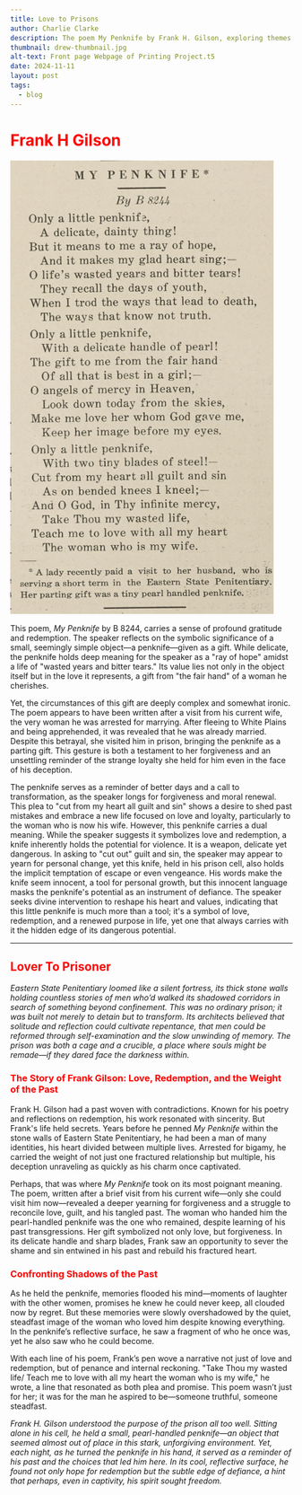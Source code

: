 ```yaml
---
title: Love to Prisons
author: Charlie Clarke
description: The poem My Penknife by Frank H. Gilson, exploring themes of redemption, love, and the complex symbolism of a penknife gifted to an imprisoned man by his wife despite his criminal past.
thumbnail: drew-thumbnail.jpg
alt-text: Front page Webpage of Printing Project.t5
date: 2024-11-11
layout: post
tags:
  - blog
---
```


# <span style="color: red;">Frank H Gilson</span>

![Image](/assets/img/image1.png)

This poem, *My Penknife* by B 8244, carries a sense of profound gratitude and redemption. The speaker reflects on the symbolic significance of a small, seemingly simple object—a penknife—given as a gift. While delicate, the penknife holds deep meaning for the speaker as a "ray of hope" amidst a life of "wasted years and bitter tears." Its value lies not only in the object itself but in the love it represents, a gift from "the fair hand" of a woman he cherishes.

Yet, the circumstances of this gift are deeply complex and somewhat ironic. The poem appears to have been written after a visit from his current wife, the very woman he was arrested for marrying. After fleeing to White Plains and being apprehended, it was revealed that he was already married. Despite this betrayal, she visited him in prison, bringing the penknife as a parting gift. This gesture is both a testament to her forgiveness and an unsettling reminder of the strange loyalty she held for him even in the face of his deception.

The penknife serves as a reminder of better days and a call to transformation, as the speaker longs for forgiveness and moral renewal. This plea to "cut from my heart all guilt and sin" shows a desire to shed past mistakes and embrace a new life focused on love and loyalty, particularly to the woman who is now his wife. However, this penknife carries a dual meaning. While the speaker suggests it symbolizes love and redemption, a knife inherently holds the potential for violence. It is a weapon, delicate yet dangerous. In asking to "cut out" guilt and sin, the speaker may appear to yearn for personal change, yet this knife, held in his prison cell, also holds the implicit temptation of escape or even vengeance. His words make the knife seem innocent, a tool for personal growth, but this innocent language masks the penknife's potential as an instrument of defiance. The speaker seeks divine intervention to reshape his heart and values, indicating that this little penknife is much more than a tool; it's a symbol of love, redemption, and a renewed purpose in life, yet one that always carries with it the hidden edge of its dangerous potential.

---

## <span style="color: red;">Lover To Prisoner</span>

*Eastern State Penitentiary loomed like a silent fortress, its thick stone walls holding countless stories of men who’d walked its shadowed corridors in search of something beyond confinement. This was no ordinary prison; it was built not merely to detain but to transform. Its architects believed that solitude and reflection could cultivate repentance, that men could be reformed through self-examination and the slow unwinding of memory. The prison was both a cage and a crucible, a place where souls might be remade—if they dared face the darkness within.*

### <span style="color: red;">The Story of Frank Gilson: Love, Redemption, and the Weight of the Past</span>

Frank H. Gilson had a past woven with contradictions. Known for his poetry and reflections on redemption, his work resonated with sincerity. But Frank's life held secrets. Years before he penned *My Penknife* within the stone walls of Eastern State Penitentiary, he had been a man of many identities, his heart divided between multiple lives. Arrested for bigamy, he carried the weight of not just one fractured relationship but multiple, his deception unraveling as quickly as his charm once captivated.

Perhaps, that was where *My Penknife* took on its most poignant meaning. The poem, written after a brief visit from his current wife—only she could visit him now—revealed a deeper yearning for forgiveness and a struggle to reconcile love, guilt, and his tangled past. The woman who handed him the pearl-handled penknife was the one who remained, despite learning of his past transgressions. Her gift symbolized not only love, but forgiveness. In its delicate handle and sharp blades, Frank saw an opportunity to sever the shame and sin entwined in his past and rebuild his fractured heart.

### <span style="color: red;">Confronting Shadows of the Past</span>

As he held the penknife, memories flooded his mind—moments of laughter with the other women, promises he knew he could never keep, all clouded now by regret. But these memories were slowly overshadowed by the quiet, steadfast image of the woman who loved him despite knowing everything. In the penknife’s reflective surface, he saw a fragment of who he once was, yet he also saw who he could become.

With each line of his poem, Frank’s pen wove a narrative not just of love and redemption, but of penance and internal reckoning. "Take Thou my wasted life/ Teach me to love with all my heart the woman who is my wife," he wrote, a line that resonated as both plea and promise. This poem wasn’t just for her; it was for the man he aspired to be—someone truthful, someone steadfast.

*Frank H. Gilson understood the purpose of the prison all too well. Sitting alone in his cell, he held a small, pearl-handled penknife—an object that seemed almost out of place in this stark, unforgiving environment. Yet, each night, as he turned the penknife in his hand, it served as a reminder of his past and the choices that led him here. In its cool, reflective surface, he found not only hope for redemption but the subtle edge of defiance, a hint that perhaps, even in captivity, his spirit sought freedom.*
